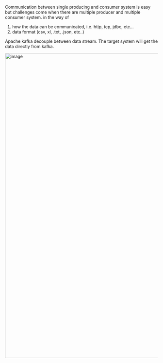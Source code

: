 Communication between single producing and consumer system is easy but challenges come when there are multiple producer and multiple consumer system. in the way of
1. how the data can be communicated, i.e. http, tcp, jdbc, etc...
2. data format (csv, xl, .txt, .json, etc..)


Apache kafka decouple between data stream. The target system will get the data directly from kafka.


<img width="1005" alt="image" src="https://user-images.githubusercontent.com/5616261/114283774-1394ae80-9a7e-11eb-8761-b6ba52b16171.png">
